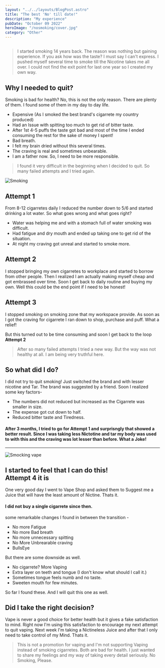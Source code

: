 ```yaml
---
layout: "../../layouts/BlogPost.astro"
title: "The best 'No' till date!"
description: "My experience"
pubDate: "October 09 2022"
heroImage: "/nosmoking/cover.jpg"
category: "Other"
---
```


## 

>I started smoking 14 years back. The reason was nothing but gaining experience. If you ask how was the taste? I must say I can't express. I pushed myself several time to smoke till the Nicotine takes me all over. I could not find the exit point for last one year so I created my own way.

## Why I needed to quit?
Smoking is bad for health? No, this is not the only reason. There are plenty of them. I found some of them in my day to day life.

- Expensive (As I smoked the best brand's cigarrete my country produced)
- Had an Issue with spitting too much to get rid of bitter taste.
- After 1st 4-5 puffs the taste got bad and most of the time I ended consuming the rest for the sake of money I spent!
- Bad breath.
- I felt my brain dried without this several times.
- The craving is real and sometimes unbearable.
- I am a father now. So, I need to be more responsible.

>I found it very difficult in the beginning when I decided to quit. So many failed attempts and I tried again.

![Smoking](/nosmoking/smoke.jpg)

## Attempt 1
From 8-12 cigarretes daily I reduced the number down to 5/6 and started drinking a lot water. So what goes wrong and what goes right?

- Water was helping me and with a stomach full of water smoking was difficult.
- Had fatigue and dry mouth and ended up taking one to get rid of the situation.
- At night my craving got unreal and started to smoke more.

## Attempt 2
I stopped bringing my own cigarretes to workplace and started to borrow from other people. Then I realized I am actually making myself cheap and got embrassed over time. Soon I get back to daily routine and buying my own. Well this could be the end point if I need to be honest!

## Attempt 3
I stopped smoking on smoking zone that my workspace provide. As soon as I got the craving for cigarrete I ran down to shop, purchase and puff. What a relief!

But this turned out to be time consuming and soon I get back to the loop <b>Attempt 2</b>

>After so many failed attempts I tried a new way. But the way was not healthy at all. I am being very truthful here.

## So what did I do?

I did not try to quit smoking! Just switched the brand and with lesser nicotine and Tar. The brand was suggested by a friend. Soon I realized some key factors-

- The numbers did not reduced but increased as the Cigarrete was smaller in size.
- The expense got cut down to half.
- Reduced bitter taste and Tiredness.

#### After 3 months, I tried to go for Attempt 1 and surprisngly that showed a better result. Since I was taking less Nictotine and tar my body was used to with this and the craving was lot lesser than before. What a Joke!
---

![Smocking vape](/nosmoking/vape.jpg)

## I started to feel that I can do this! <br> Attempt 4 it is

One very good day I went to Vape Shop and asked them to Suggest me a Juice that will have the least amount of Nictine. Thats it.

#### I did not buy a single cigarrete since then.

some remarkable changes I found in between the transition - 
- No more Fatigue
- No more Bad breath
- No more unnecessary spitting
- No More Unbrearable craving
- BullsEye

But there are some downside as well.
- No cigarrete? More Vaping
- Extra layer on teeth and tongue (I don't know what should I call it.)
- Sometimes tongue feels numb and no taste.
- Sweeten mouth for few minutes.

So far I found these. And I will quit this one as well.

## Did I take the right decision?
Vape is never a good choice for better health but it gives a fake satisfaction to mind. Right now I'm using this satisfaction to encourage my next attempt to quit vaping. Next week I'm taking a Nictineless Juice and after that I only need to take control of my Mind. Thats it.

> This is not a promotion for vaping and I'm not supporting Vaping instead of smoking cigarretes. Both are bad for health. I just wanted to share my  feelings and my way of taking every detail seriously. No Smoking, Please.